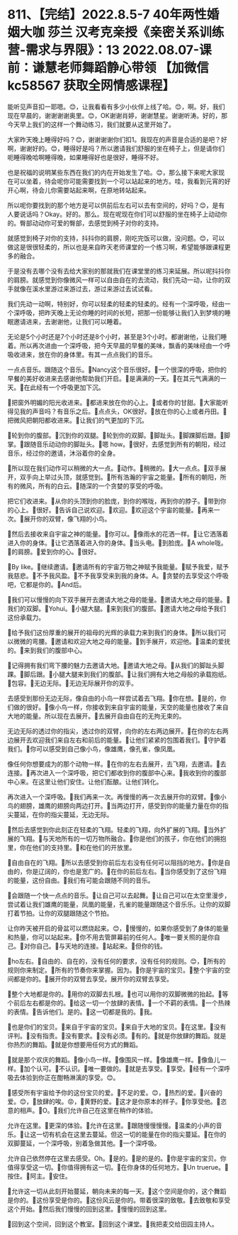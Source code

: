# 811、【完结】2022.8.5-7 40年两性婚姻大咖 莎兰 汉考克亲授《亲密关系训练营-需求与界限》：13 2022.08.07-课前：谦慧老师舞蹈静心带领 【加微信 kc58567 获取全网情感课程】

能听见声音扣一耶嗯。😊，让我看看有多少小伙伴上线了哈。😊，啊。好，我们现在早晨的，谢谢谢谢奥里。😊，OK谢谢肖婷，谢谢慧星。谢谢听涛。好的，那今天早上我们的这样一个舞动练习，我们就要从这里开始了。

大家昨天晚上睡得好吗？😊，谢谢谢谢你们扣1。我现在的声音是合适的是吧？好啊，谢谢好的。😊，睡得好是吗？所以邀请我们舒服的坐在椅子上，但是请你们呃睡得晚哈啊睡得晚，如果睡得好也是很好，睡得不好。

也是祝福的说明某些东西在我们的内在开始发生了哈。😊，那么接下来呢大家现在可以坐着，待会呢你可能需要找到一个可以站起来的地方。哇，我看到元宵的好开心啊，待会儿你需要站起来啊，在原地转站起来。

所以呢你要找到的那个地方是可以供前后左右可以去有空间的，好吗？😊，是有人要说话吗？Okay。好的。那么。现在呢现在你们可以舒服的坐在椅子上动动你的。臀部动动你可爱的臀部，去感觉到椅子对你的支持。

就感觉到椅子对你的支持，抖抖你的肩膀，刚吃完饭可以做，没问题。😊，可以做这是很很轻柔的，所以也是来自昨天老师课堂的一个练习啊，希望能够跟课程更多的融合。

于是没有去哪个没有去给大家别的那就我们在课堂里的练习来延展。所以呢抖抖你的肩膀。就感觉到你像微风一样可以自由自在的去流动，我们先动一动，让你的双手就像在溪水里游过来游过去，游过来游过去试试看。

我们先动一动啊，特别好，你可以轻柔的轻柔的轻柔的。经有一个深呼吸，经由一个深呼吸，把昨天晚上无论你睡的时间的长短，把那一份能够让我们入到梦境的睡眠邀请进来，去谢谢他，让我们可以睡着。

无论是5个小时还是7个小时还是8个小时，甚至是3个小时。都谢谢他，让我们睡着。所以再次进由一个深呼吸，把今天早晨的早餐的美味，飘香的美味经由一个呼吸收进来，放在你的身体里。有其一点点我们的音乐。

一点点音乐。跟随这个音乐。🎼Nancy这个音乐很好。🎼一个很深的呼吸，把你的早餐的美好收进来去感谢他帮助我们开启。🎼是满满的一天。🎼在其元气满满的一天。🎼在此经有一个呼吸更加下沉。

🎼把窗外明媚的阳光收进来。🎼都进来放在你的心上。🎼或者你的甘甜。🎼大家能听得见我的声音吗？有音乐之后。🎼点点头，OK很好。🎼放在你的心上或者丹田。🎼把微风把朝阳都收进来。🎼让我们的气更加的下沉。

🎼轮到你的腹部。🎼沉到你的双腿。🎼轮到你的双脚。🎼脚趾头。🎼脚踝脚后跟。🎼脚掌。🎼跟随音乐动动你的脚趾头。🎼嗯 how。🎼很好，去感觉到所有的朝阳，经过音乐，经过你的邀请，沐浴着你的全身。

🎼所以现在我们动作可以稍微的大一点。🎼动作。🎼稍微的。🎼大一点点。🎼双手展开，双手向上举过头顶，就感觉到。🎼所有浩瀚的宇宙之能量。🎼所有的朝阳，所有的微风，所有的白云。🎼随深的一个贪婪的享受的呼吸。

把它们收进来。🎼从你的头顶到你的脸庞，到你的喉咙，再到你的脖子。🎼带到你的心上。🎼很好。🎼告诉自己说欢迎。🎼欢迎。🎼欢迎这个宇宙的能量。🎼再来一次。🎼展开你的双臂，像飞翔的小鸟。

🎼然后去接收来自宇宙之神的能量。🎼你可以。🎼像雨水的花洒一样。🎼让它洒落着进入你的身体。🎼让它洒落着进入你的身体。🎼当头电。🎼到脸庞。🎼A whole咙。🎼的肩膀。🎼爱到你的心。🎼很好。

🎼By like。🎼继续邀请。🎼邀请所有的宇宙万物之神赋予我能量。🎼赋予我爱，赋予我慈悲。🎼不予我风盈。🎼不予我享受来到我的身体。A。🎼贪婪的去享受这个呼吸吧，它都是你的。🎼And后。

🎼我们可以慢慢的向下双手展开去邀请大地之母的能量。🎼邀请大地之母的能量。🎼我们的双脚。🎼Yohui。🎼小腿大腿。🎼来到我们的腹部。🎼邀请大地之母给予我们这份承载力。

🎼给予我们这份厚重的展开的祖母的光辉的承载力来到我们的身体。🎼所以我们可以微微的弯腰。🎼邀请和欢迎大地之母的能量。🎼到手展开，欢迎他。🎼温柔的爱抚的。🎼来到我们的腹部中心。

🎼记得拥有我们弯下腰的魅力去邀请大地。🎼邀请大地之母。🎼从我们的脚趾头脚踝。🎼脚后跟。🎼小腿大腿来到我们的腹部。🎼让我们拥有大地之母般的承载抱纸。🎼包容。🎼无边无际。🎼无边无际展开你的双手。

去感受到那份无边无际，像自由的小鸟一样尝试着去飞翔。🎼你在想。🎼是的，你们做的很好。🎼像小鸟一样，你接收到来自宇宙的能量，天空的能量也接收了来自大地的能量。所以现在去展开。🎼去展开自由自在的无拘无束的。

无边无际的透过你的指尖，透过你的双臂，向你的左右两边展开。🎼在你的左右两边展开去欢迎我们来自左右和前后的能量。🎼让他们紧紧的包围着我们。🎼守护着我们。🎼你可以感受到自己像小鸟，像雄鹰，像孔雀，像凤凰。

像任何你想要成为的那个动物一样。🎼在你的左右去展开，去飞翔，去邀请。🎼去连接。🎼再次进入一个深呼吸，把它们都收到你的腹部中心来。🎼我收到你的腹部中心来。在这里让他们安住。让他们酝酿。让他们转化。

再次进入一个深呼吸。🎼我们再来一次。再慢慢的再一次去展开你的双臂。🎼像小鸟的翅膀，雄鹰的翅膀向两边打开。🎼当两边打开，感受到你的能量力量在你的指尖蔓延，在你的指尖蔓延，无边无际。

🎼然后去感觉到你此刻正在轻柔的飞翔。轻柔的飞翔，向外扩展的飞翔。🎼当外扩展的飞翔。🎼与天地所有的一切万物所融合。🎼你是他们的孩子，你在他们的拥抱里，你在他们的支持里。🎼和在他们的开放里。

🎼自由自在的飞翔。🎼所以去感受到你前后左右没有任何可以阻挡的地方。🎼你是自由的，你是辽阔的，你也是宽广的。🎼在你的前后左右。🎼当你感受到了这份飞翔的能量，这份自由。🎼我们有可能会跟随不同的音乐。

🎼会跟随一个快一点点的音乐。🎼让自己可以去起舞。🎼让自己可以在太空里漫步，尝试着让我们雄鹰的能量，凤凰的能量，孔雀的能量跟随这个音乐乐。让你的双脚打着节拍。让你的双腿跟随这个节拍。

让你昨天被开启的骨盆可以燃烧起来。😊，🎼慢慢的，如果你感受到了身体的能量和热量，你可以站起来。🎼你不用去管屏幕前的任何人。🎼唯一要关照的是你自己。🎼对你自己。🎼与天地的连接。🎼站起来。🎼但你的钱。

🎼ho左右。🎼自由的、自在的，没有任何的要求，没有任何的规则。😊，🎼所有的规则你来制定。🎼所有的节奏你来掌握。因为。🎼你是宇宙的宝贝。🎼整个宇宙的空间都是你的。🎼展开你的双臂去享受。展开你的双臂去享受。

🎼整个大地都是你的。🎼用你的双脚去扎根。🎼也可以用你的双脚微微的抬起。🎼等个前后左右都是你的。🎼给这一切一个放肆的表情。🎼一个不羁的表情。🎼一个热辣的表情。🎼告诉他们。是的。🎼这一切都是我的。🎼我。

🎼也是你们的宝贝。🎼来自于宇宙的宝贝。🎼来自于大地的宝贝。🎼在这里。🎼没有评判。🎼没有指责。🎼没有要求。🎼没有必须。🎼有的。🎼就是你放肆的舞蹈。就是你热烈的舞蹈。🎼就是你想要用任何方式的舞蹈。

🎼就是那个欢庆的舞蹈。🎼像小鸟一样。🎼像围风一样。🎼像雄鹰一样。🎼像鱼儿一样。🎼加个认可。🎼不认识。🎼唯一要做的。🎼就是去享受。🎼享受。🎼经有一个深呼吸去体验到你正在酣畅淋漓的享受。😊。

🎼感受所有宇宙给予你的这份宝贝的爱。🎼不足的爱。😊，🎼热烈的爱。🎼兴奋的爱。😊，🎼放肆的唉。😡，🎼黄野的爱。🎼这才是你原本的样子。🎼你享受他。🎼恣意的相声。🎼O。🎼我们允许自己在这里在稍作的体验。

允许在这里。🎼更深的体验。🎼允许在这里。🎼跟随慢慢慢慢。🎼温柔的小声的音乐。🎼让这一切有机会在这里去蔓延。但这一切的能量在你的指尖蔓延。🎼在你的双脚蔓延，一个深呼吸，别着急做其他。🎼一个深呼吸。

允许自己依然停在这里去感受。Oh。🎼是的。🎼是的是的。🎼你是宇宙的宝贝。你值得享受这一切。🎼你值得拥有这一切。🎼在你身体的任何地方。🎼Un truerue。🎼按住。🎼阿主。🎼安住。

🎼允许这一切从此刻开始蔓延，朝向未来的每一天。🎼这个空间是你的，这个舞蹈是你的。🎼这份享受是你的。🎼这份风云是你的。带着很深的致敬。🎼去致敬和享受这个开始。🎼然后我们慢慢的回到这里。🎼慢慢的回到这里。

🎼回到这个空间，回到这个教室。🎼回到这个课堂。🎼我把麦交给田园主持人。
